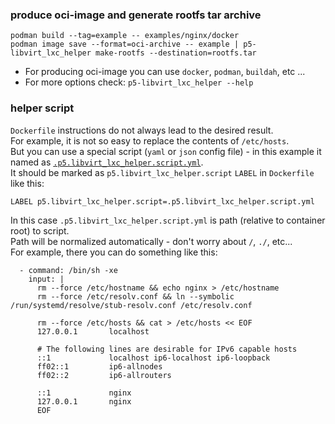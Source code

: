 ### produce oci-image and generate rootfs tar archive
```
podman build --tag=example -- examples/nginx/docker
podman image save --format=oci-archive -- example | p5-libvirt_lxc_helper make-rootfs --destination=rootfs.tar
```
- For producing oci-image you can use `docker`, `podman`, `buildah`, etc ...
- For more options check: `p5-libvirt_lxc_helper --help`

### helper script
  `Dockerfile` instructions do not always lead to the desired result.  
  For example, it is not so easy to replace the contents of `/etc/hosts`.  
  But you can use a special script (`yaml` or `json` config file) - in this example it named as [`.p5.libvirt_lxc_helper.script.yml`](docker/files/.p5.libvirt_lxc_helper.script.yml).  
  It should be marked as `p5.libvirt_lxc_helper.script` `LABEL` in `Dockerfile` like this:
  ```
  LABEL p5.libvirt_lxc_helper.script=.p5.libvirt_lxc_helper.script.yml
  ```
  In this case `.p5.libvirt_lxc_helper.script.yml` is path (relative to container root) to script.  
  Path will be normalized automatically - don't worry about `/`, `./`, etc...  
  For example, there you can do something like this:
  ```
    - command: /bin/sh -xe
      input: |
        rm --force /etc/hostname && echo nginx > /etc/hostname
        rm --force /etc/resolv.conf && ln --symbolic /run/systemd/resolve/stub-resolv.conf /etc/resolv.conf
    
        rm --force /etc/hosts && cat > /etc/hosts << EOF
        127.0.0.1       localhost
    
        # The following lines are desirable for IPv6 capable hosts
        ::1             localhost ip6-localhost ip6-loopback
        ff02::1         ip6-allnodes
        ff02::2         ip6-allrouters
    
        ::1             nginx
        127.0.0.1       nginx
        EOF
  ```
